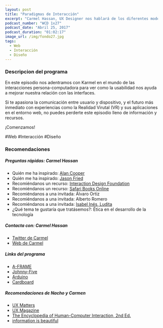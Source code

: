 ```yaml
---
layout: post
title: "Paradigmas de Interacción"
excerpt: "Carmel Hassan, UX Designer nos hablará de los diferentes modelos de interfaz existentes como interactuar con ellos."
podcast_number: "WCD 1x27"
podcast_date: "Abril 25, 2017"
podcast_duration: "01:02:17"
image_url: /img/fondo27.jpg
tags: 
  - Web
  - Interacción
  - Diseño
---
```




<h3 class="post-title  post-heading">Descripcion del programa</h3>

En este episodio nos adentramos con Karmel en el mundo de las interacciones persona-computadora para ver como la usabilidad nos ayuda a mejorar nuestra relación con las interfaces.

Si te apasiona la comunicación entre usuario y dispositivo, y el futuro más inmediato con experiencias como la Realidad Virutal (VR) y sus aplicaciones en el entorno web, no puedes perderte este episodio lleno de información y recursos.

¡Comenzamos!
 
<div class="rule"></div>

#Web #Interacción #Diseño

<div class="rule"></div>

<h3 class="post-title  post-heading">Recomendaciones</h3>

##### Preguntas rápidas: Carmel Hassan

<ul>
  <li class="recomendacion"><span>Quién me ha inspirado: </span><a href="https://en.wikipedia.org/wiki/Alan_Cooper">Alan Cooper</a></li>
  <li class="recomendacion"><span>Quién me ha inspirado: </span><a href="https://twitter.com/jasonfried">Jason Fried</a></li>
  <li class="recomendacion"><span>Recomiéndanos un recurso: </span><a href="https://www.interaction-design.org/">Interaction Design Foundation</a></li>
  <li class="recomendacion"><span>Recomiéndanos un recurso: </span><a href="https://www.safaribooksonline.com/">Safari Books Online</a></li>
  <li class="recomendacion"><span>Recomiéndanos a una invitada: </span>Álvaro Ortiz</li>
  <li class="recomendacion"><span>Recomiéndanos a una invitada: </span>Alberto Romero</li>
  <li class="recomendacion"><span>Recomiéndanos a una invitada: </span><a href="https://twitter.com/ludita?lang=es">Isabel Inés, Ludita</a></li>
  <li class="recomendacion"><span>¿Qué tema te gustaría que tratásemos?: </span>Ética en el desarrollo de la tecnología</li>
</ul>

##### Contacta con: Carmel Hassan

<ul>
  <li class="recomendacion"><a href="https://twitter.com/karmel">Twitter de Carmel</a></li>
  <li class="recomendacion"><a href="http://carmel.es/">Web de Carmel</a></li>
</ul>

##### Links del programa

<ul>
  <li class="recomendacion"><a href="https://aframe.io/">A-FRAME</a></li>
  <li class="recomendacion"><a href="http://johnny-five.io/">Johnny-Five</a></li>
  <li class="recomendacion"><a href="https://www.arduino.cc/">Arduino</a></li>
  <li class="recomendacion"><a href="https://vr.google.com/cardboard/">Cardboard</a></li>
</ul>

##### Recomendaciones de Nacho y Carmen

<ul>
  <li class="recomendacion"><a href="http://www.uxmatters.com/">UX Matters</a></li>
  <li class="recomendacion"><a href="http://uxmag.com/">UX Magazine</a></li>
  <li class="recomendacion"><a href="https://www.interaction-design.org/literature/book/the-encyclopedia-of-human-computer-interaction-2nd-ed">The Encyclopedia of Human-Computer Interaction, 2nd Ed.</a></li>
  <li class="recomendacion"><a href="http://www.informationisbeautiful.net/">information is beautiful</a></li>
</ul>
